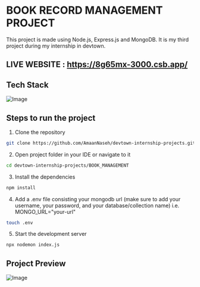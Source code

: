 # BOOK RECORD MANAGEMENT PROJECT

This project is made using Node.js, Express.js and MongoDB. It is my third project during my internship in devtown.

## LIVE WEBSITE : https://8g65mx-3000.csb.app/

## Tech Stack

![Image](https://github.com/user-attachments/assets/253f5d3a-8f95-4ae5-ba2b-daf2df7ee988)

## Steps to run the project

1. Clone the repository

```bash
git clone https://github.com/AmaanNaseh/devtown-internship-projects.git
```

2. Open project folder in your IDE or navigate to it

```bash
cd devtown-internship-projects/BOOK_MANAGEMENT
```

3. Install the dependencies

```bash
npm install
```

4. Add a .env file consisting your mongodb url (make sure to add your username, your password, and your database/collection name) i.e. MONGO_URL="your-url"

```bash
touch .env
```

5. Start the development server

```bash
npx nodemon index.js
```

## Project Preview

![Image](https://github.com/user-attachments/assets/9fa62e18-76ca-4f13-bcdf-f8e6939c8976)

